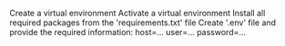 Create a virtual environment
Activate a virtual environment
Install all required packages from the 'requirements.txt' file
Create '.env' file and provide the required information:
host=...
user=...
password=...
